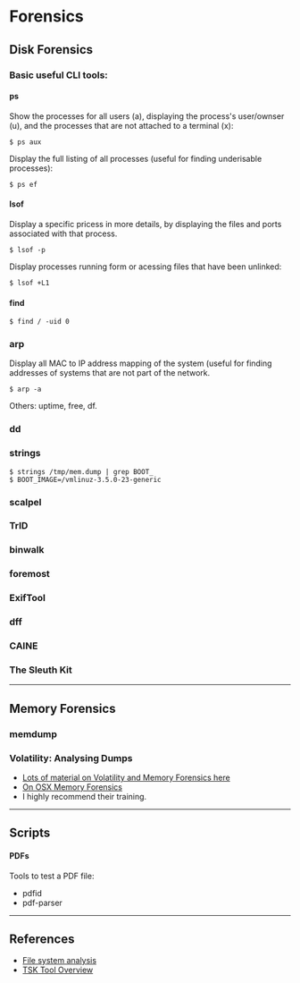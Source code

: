 # Forensics

## Disk Forensics

### Basic useful CLI tools:

#### ps
Show the processes for all users (a), displaying the process's user/ownser (u), and the processes that are not attached to a terminal (x):

```shell
$ ps aux
```

Display the full listing of all processes (useful for finding underisable processes):

```shell
$ ps ef
```

#### lsof

Display a specific pricess in more details, by displaying the files and ports associated with that process.
```shell
$ lsof -p
```

Display processes running form or acessing files that have been unlinked: 

```shell
$ lsof +L1
```

#### find

```shell
$ find / -uid 0
```

### arp

Display all MAC to IP address mapping of the system (useful for finding addresses of systems that are not part of the network.

```shell
$ arp -a
```


Others: uptime, free, df.


### dd

### strings

```shell
$ strings /tmp/mem.dump | grep BOOT_
$ BOOT_IMAGE=/vmlinuz-3.5.0-23-generic
```



### scalpel

### TrID

### binwalk

### foremost

### ExifTool

### dff

### CAINE

### The Sleuth Kit


----------

## Memory Forensics

### memdump



### Volatility: Analysing Dumps

* [Lots of material on Volatility and Memory Forensics here](volatility.md)
* [On OSX Memory Forensics](osx_memory_forensics.md)
* I highly recommend their training.


---------------
## Scripts

#### PDFs
Tools to test a PDF file:

- pdfid
- pdf-parser


-----------
## References

* [File system analysis](http://wiki.sleuthkit.org/index.php?title=FS_Analysis)
* [TSK Tool Overview](http://wiki.sleuthkit.org/index.php?title=Mactime)
